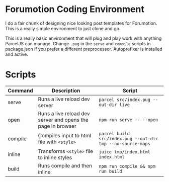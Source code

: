 # Forumotion Coding Environment

I do a fair chunk of designing nice looking post templates for Forumotion. This is a really simple environment to just clone and go.

This is a really basic environment that will plug and play work with anything ParcelJS can manage. Change `.pug` in the `serve` and `compile` scripts in package.json if you prefer a different preprocessor. Autoprefixer is installed and active.

# Scripts

| Command | Description | Script |
| --- | --- | --- |
| serve   | Runs a live reload dev server                               | `parcel src/index.pug --out-dir live`                       |
| open    | Runs a live reload dev server and opens the page in browser | `npm run serve -- --open`                                   |
| compile | Compiles input to html file with `<style>`                  | `parcel build src/index.pug --out-dir tmp --no-source-maps` |
| inline  | Transforms `<style>` file to inline styles                  | `juice tmp/index.html index.html`                           |
| build   | Runs compile and then inline                                | `npm run compile && npm run build`                          |

